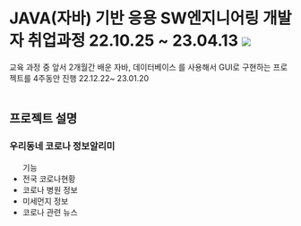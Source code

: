 
# JAVA(자바) 기반 응용 SW엔지니어링 개발자 취업과정 22.10.25 ~ 23.04.13  <img src ="https://img.shields.io/badge/feat-강승진강사님 -green"/>

교육 과정 중 앞서 2개월간 배운 자바, 데이터베이스 를 사용해서 GUI로 구현하는 프로젝트를 4주동안 진행  22.12.22~ 23.01.20
<br/><br/>

## 프로젝트 설명
### 우리동네 코로나 정보알리미
<ul>기능
  <li>전국 코로나현황</li>
  <li>코로나 병원 정보</li>  
  <li>미세먼지 정보</li>
  <li>코로나 관련 뉴스</li>
</ul>

